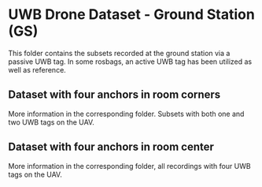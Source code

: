 # UWB Drone Dataset - Ground Station (GS)

This folder contains the subsets recorded at the ground station via a passive UWB tag. In some rosbags, an active UWB tag has been utilized as well as reference.

## Dataset with four anchors in room corners

More information in the corresponding folder. Subsets with both one and two UWB tags on the UAV.

## Dataset with four anchors in room center

More information in the corresponding folder, all recordings with four UWB tags on the UAV.



